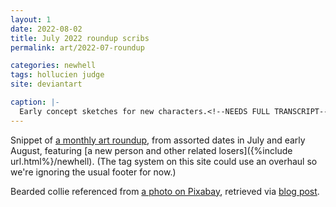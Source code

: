 ```yaml
---
layout: 1
date: 2022-08-02
title: July 2022 roundup scribs
permalink: art/2022-07-roundup

categories: newhell
tags: hollucien judge
site: deviantart

caption: |-
  Early concept sketches for new characters.<!--NEEDS FULL TRANSCRIPT-->
---
```

Snippet of [a monthly art roundup](https://www.deviantart.com/a-flyleaf/art/roundup-07-2022-and-then-there-s-this-asshole-924615577), from assorted dates in July and early August, featuring [a new person and other related losers]({%include url.html%}/newhell). (The tag system on this site could use an overhaul so we're ignoring the usual footer for now.)

Bearded collie referenced from [a photo on Pixabay](https://pixabay.com/photos/dog-bearded-collie-collie-beautiful-220391/), retrieved via [blog post](https://issnruede.de/bearded-collie/).